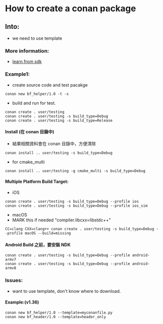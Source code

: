 # How to create a conan package

## Into:

- we need to use template

### More information:

- [learn from sdk](./learn_from_sdk.md)

### Example1:

- create source code and test pacakge

```
conan new bf_helper/1.0 -t -s
```

- build and run for test.

```
conan create . user/testing
conan create . user/testing -s build_type=Debug
conan create . user/testing -s build_type=Release
```

#### Install (在 conan 目錄中)

- 結果相關資料會在 conan 目錄中，方便清除

```
conan install .. user/testing -s build_type=Debug
```

- for cmake_multi

```
conan install .. user/testing -g cmake_multi -s build_type=Debug

```

#### Multiple Platform Build Target:

- iOS

```
conan create . user/testing -s build_type=Debug --profile ios
conan create . user/testing -s build_type=Debug --profile ios_sim
```

- macOS
- MARK this if needed "compiler.libcxx=libstdc++"

```
CC=clang CXX=clang++ conan create . user/testing -s build_type=Debug --profile macOS --build=missing
```

#### Android Build 之前，要安裝 NDK

```
conan create . user/testing -s build_type=Debug --profile android-armv7
conan create . user/testing -s build_type=Debug --profile android-armv8
```

### Issues:

- want to use template, don't know where to download.

#### Example:(v1.36)

```
conan new bf_helper/1.0 --template=myconanfile.py
conan new bf_header/1.0 --template=header_only
```
